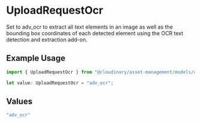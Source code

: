 # UploadRequestOcr

Set to adv_ocr to extract all text elements in an image as well as the bounding box coordinates of each detected element using the OCR text detection and extraction add-on.

## Example Usage

```typescript
import { UploadRequestOcr } from "@cloudinary/asset-management/models/components";

let value: UploadRequestOcr = "adv_ocr";
```

## Values

```typescript
"adv_ocr"
```